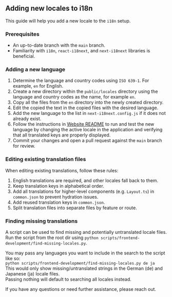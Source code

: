 ## Adding new locales to i18n

This guide will help you add a new locale to the `i18n` setup.

### Prerequisites

- An up-to-date branch with the `main` branch.
- Familiarity with `i18n`, `react-i18next`, and `next-i18next` libraries is beneficial.

### Adding a new language

1. Determine the language and country codes using `ISO 639-1`. For example, `en` for English.
1. Create a new directory within the `public/locales` directory using the language and country codes as the name, for
   example `en`.
1. Copy all the files from the `en` directory into the newly created directory.
1. Edit the copied the text in the copied files with the desired language.
1. Add the new language to the list in `next-i18next.config.js` if it does not already exist.
1. Follow the instructions in [Website README](<[README.md](../../../website/README.md)>) to run and test the new
   language by changing the active locale in the application and verifying that all translated keys are properly
   displayed.
1. Commit your changes and open a pull request against the `main` branch for review.

### Editing existing translation files

When editing existing translations, follow these rules:

1. English translations are required, and other locales fall back to them.
1. Keep translation keys in alphabetical order.
1. Add all translations for higher-level components (e.g. `Layout.ts`) in `common.json` to prevent hydration issues.
1. Add reused translation keys in `common.json`.
1. Split translation files into separate files by feature or route.

### Finding missing translations

A script can be used to find missing and potentially untranslated locale files. Run the script from the root dir using
`python scripts/frontend-development/find-missing-locales.py`.

You may pass any languages you want to include in the search to the script like so:\
`python scripts/frontend-development/find-missing-locales.py de ja`\
This would only show missing/untranslated strings in the German (de) and Japanese (ja) locale files.\
Passing nothing will default to searching all locales instead.

If you have any questions or need further assistance, please reach out.

